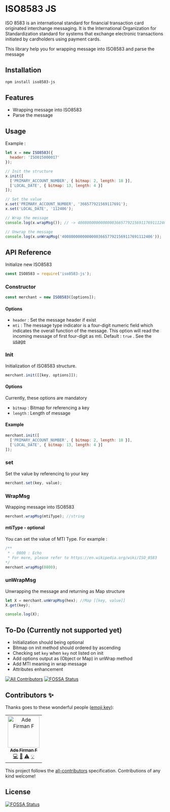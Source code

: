 # ISO8583 JS

ISO 8583 is an international standard for financial transaction card originated interchange messaging. It is the International Organization for Standardization standard for systems that exchange electronic transactions initiated by cardholders using payment cards.

This library help you for wrapping message into ISO8583 and parse the message

## Installation

```sh
npm install iso8583-js
```

## Features

- Wrapping message into ISO8583
- Parse the message

## Usage

Example :

```js
let x = new ISO8583({
  header: 'ISO015000017'
});

// Init the structure
x.init([
  ['PRIMARY_ACCOUNT_NUMBER', { bitmap: 2, length: 18 }],
  ['LOCAL_DATE', { bitmap: 13, length: 4 }]
]);

// Set the value
x.set('PRIMARY_ACCOUNT_NUMBER', '366577921569117691');
x.set('LOCAL_DATE', '112406');

// Wrap the message
console.log(x.wrapMsg()); // -> 4008000000000000366577921569117691112406

// Unwrap the message
console.log(x.unWrapMsg('4008000000000000366577921569117691112406'));
```

## API Reference

Initialize new ISO8583

```js
const ISO8583 = require('iso8583-js');
```

### Constructor

```js
const merchant = new ISO8583([options]);
```

#### Options

- `header` : Set the message header if exist
- `mti` : The message type indicator is a four-digit numeric field which indicates the overall function of the message. This option will read the incoming message of first four-digit as mti. Default : `true` . See the [usage]() 

### Init

Initialization of ISO8583 structure.

```js
merchant.init([[key, options]]);
```

#### Options

Currently, these options are mandatory

- `bitmap` : Bitmap for referencing a key
- `length` : Length of message

#### Example

```js
merchant.init([
  ['PRIMARY_ACCOUNT_NUMBER', { bitmap: 2, length: 18 }],
  ['LOCAL_DATE', { bitmap: 13, length: 4 }]
]);
```

### set

Set the value by referencing to your key

```js
merchant.set(key, value);
```

### WrapMsg

Wrapping message into ISO8583

```js
merchant.wrapMsg(mtiType); //string
```

#### mtiType - optional


You can set the value of MTI Type. For example : 

```js
/**
 * - 0800 : Echo 
 * For more, please refer to https://en.wikipedia.org/wiki/ISO_8583 
*/
merchant.wrapMsg(0800);

```


### unWrapMsg

Unwrapping the message and returning as Map structure

```js
let X = merchant.unWrapMsg(hex); //Map [[key, value]]
X.get(key);

console.log(X);
```

## To-Do (Currently not supported yet)

- Initialization should being optional
- Bitmap on init method should ordered by ascending
- Checking set `key` when `key` not listed on init
- Add options output as (Object or Map) in unWrap method
- Add MTI meaning in wrap message
- Attributes enhancement

[![All Contributors](https://img.shields.io/badge/all_contributors-1-orange.svg?style=flat-square)](#contributors)
[![FOSSA Status](https://app.fossa.io/api/projects/git%2Bgithub.com%2Fadefirmanf%2Fiso8583.svg?type=shield)](https://app.fossa.io/projects/git%2Bgithub.com%2Fadefirmanf%2Fiso8583?ref=badge_shield)

## Contributors ✨

Thanks goes to these wonderful people ([emoji key](https://allcontributors.org/docs/en/emoji-key)):

<!-- ALL-CONTRIBUTORS-LIST:START - Do not remove or modify this section -->
<!-- prettier-ignore -->
<table><tr><td align="center"><a href="http://adefirmanf.github.io"><img src="https://avatars0.githubusercontent.com/u/23324722?v=4" width="100px;" alt="Ade Firman F"/><br /><sub><b>Ade Firman F</b></sub></a><br /><a href="https://github.com/adefirmanf/iso8583/commits?author=adefirmanf" title="Code">💻</a> <a href="https://github.com/adefirmanf/iso8583/commits?author=adefirmanf" title="Documentation">📖</a> <a href="https://github.com/adefirmanf/iso8583/commits?author=adefirmanf" title="Tests">⚠️</a> <a href="#example-adefirmanf" title="Examples">💡</a></td></tr></table>

<!-- ALL-CONTRIBUTORS-LIST:END -->

This project follows the [all-contributors](https://github.com/all-contributors/all-contributors) specification. Contributions of any kind welcome!


## License
[![FOSSA Status](https://app.fossa.io/api/projects/git%2Bgithub.com%2Fadefirmanf%2Fiso8583.svg?type=large)](https://app.fossa.io/projects/git%2Bgithub.com%2Fadefirmanf%2Fiso8583?ref=badge_large)